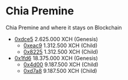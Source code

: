 
# Chia Premine

Chia Premine and where it stays on Blockchain

- [0xdce5](https://xchscan.com/txns/0xdce550a4341e5ec31c7e3fe5c6ab9801c66ed02689725939537d8d4492465800) 2.625.000 XCH (Genesis)
  - [0xeac9](https://xchscan.com/txns/0xeac9be36298887f751fa7f7367a27ab12c72360ebf7a78ee4fcfb96db121a3b7) 1.312.500 XCH (Child)
  - [0x8225](https://xchscan.com/txns/0x8225b3a9538238c170bbd79632604e075f7357621bbd846f50b1aa6d6cfa95e0) 1.312.500 XCH (Child)
- [0x1fd6](https://xchscan.com/txns/0x1fd60c070e821d785b65e10e5135e52d12c8f4d902a506f48bc1c5268b7bb45b) 18.375.000 XCH (Genesis)
  - [0x4d00](https://xchscan.com/txns/0x4d0012503cb0b31947ed582881e59d334b667a0b4c96ac86c4f540c850055a22) 9.187.500 XCH (Child)
  - [0xd7a8](https://xchscan.com/txns/0xd7a81eece6b0450c9eaf3b3a9cdbff5bde0f1e51f1f18fcf50cc533296cb04b6) 9.187.500 XCH (Child)